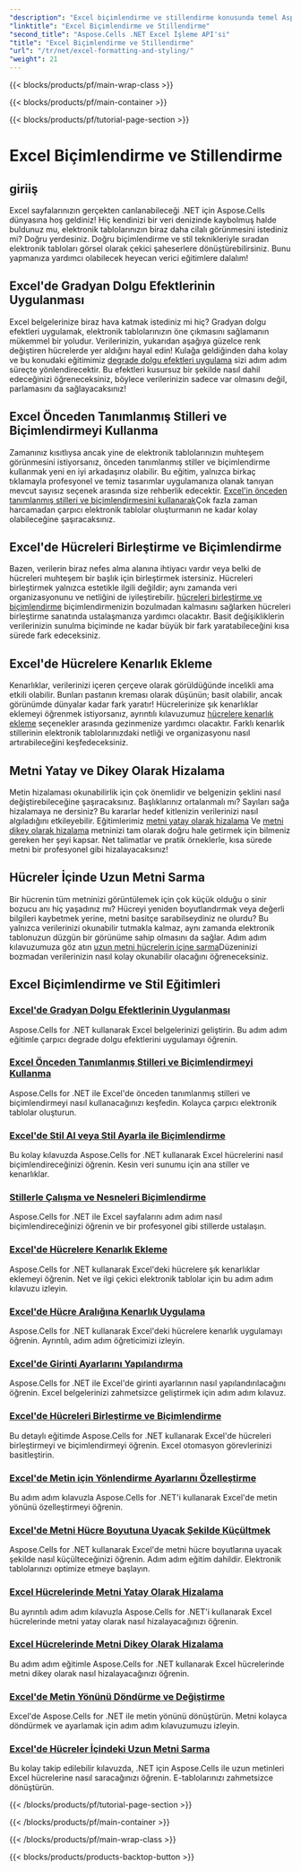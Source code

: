 ```yaml
---
"description": "Excel biçimlendirme ve stillendirme konusunda temel Aspose.Cells for .NET eğitimlerini keşfedin. Pratik, adım adım kılavuzlarla elektronik tablolarınızı yükseltin."
"linktitle": "Excel Biçimlendirme ve Stillendirme"
"second_title": "Aspose.Cells .NET Excel İşleme API'si"
"title": "Excel Biçimlendirme ve Stillendirme"
"url": "/tr/net/excel-formatting-and-styling/"
"weight": 21
---
```


{{< blocks/products/pf/main-wrap-class >}}

{{< blocks/products/pf/main-container >}}

{{< blocks/products/pf/tutorial-page-section >}}

# Excel Biçimlendirme ve Stillendirme

## giriiş

Excel sayfalarınızın gerçekten canlanabileceği .NET için Aspose.Cells dünyasına hoş geldiniz! Hiç kendinizi bir veri denizinde kaybolmuş halde buldunuz mu, elektronik tablolarınızın biraz daha cilalı görünmesini istediniz mi? Doğru yerdesiniz. Doğru biçimlendirme ve stil teknikleriyle sıradan elektronik tabloları görsel olarak çekici şaheserlere dönüştürebilirsiniz. Bunu yapmanıza yardımcı olabilecek heyecan verici eğitimlere dalalım!

## Excel'de Gradyan Dolgu Efektlerinin Uygulanması

Excel belgelerinize biraz hava katmak istediniz mi hiç? Gradyan dolgu efektleri uygulamak, elektronik tablolarınızın öne çıkmasını sağlamanın mükemmel bir yoludur. Verilerinizin, yukarıdan aşağıya güzelce renk değiştiren hücrelerde yer aldığını hayal edin! Kulağa geldiğinden daha kolay ve bu konudaki eğitimimiz [degrade dolgu efektleri uygulama](./applying-gradient-fill-effects/) sizi adım adım süreçte yönlendirecektir. Bu efektleri kusursuz bir şekilde nasıl dahil edeceğinizi öğreneceksiniz, böylece verilerinizin sadece var olmasını değil, parlamasını da sağlayacaksınız!

## Excel Önceden Tanımlanmış Stilleri ve Biçimlendirmeyi Kullanma

Zamanınız kısıtlıysa ancak yine de elektronik tablolarınızın muhteşem görünmesini istiyorsanız, önceden tanımlanmış stiller ve biçimlendirme kullanmak yeni en iyi arkadaşınız olabilir. Bu eğitim, yalnızca birkaç tıklamayla profesyonel ve temiz tasarımlar uygulamanıza olanak tanıyan mevcut sayısız seçenek arasında size rehberlik edecektir. [Excel'in önceden tanımlanmış stilleri ve biçimlendirmesini kullanarak](./using-excel-predefined-styles-and-formatting/)Çok fazla zaman harcamadan çarpıcı elektronik tablolar oluşturmanın ne kadar kolay olabileceğine şaşıracaksınız.

## Excel'de Hücreleri Birleştirme ve Biçimlendirme

Bazen, verilerin biraz nefes alma alanına ihtiyacı vardır veya belki de hücreleri muhteşem bir başlık için birleştirmek istersiniz. Hücreleri birleştirmek yalnızca estetikle ilgili değildir; aynı zamanda veri organizasyonunu ve netliğini de iyileştirebilir. [hücreleri birleştirme ve biçimlendirme](./merging-cells-and-formatting/) biçimlendirmenizin bozulmadan kalmasını sağlarken hücreleri birleştirme sanatında ustalaşmanıza yardımcı olacaktır. Basit değişikliklerin verilerinizin sunulma biçiminde ne kadar büyük bir fark yaratabileceğini kısa sürede fark edeceksiniz. 

## Excel'de Hücrelere Kenarlık Ekleme

Kenarlıklar, verilerinizi içeren çerçeve olarak görüldüğünde incelikli ama etkili olabilir. Bunları pastanın kreması olarak düşünün; basit olabilir, ancak görünümde dünyalar kadar fark yaratır! Hücrelerinize şık kenarlıklar eklemeyi öğrenmek istiyorsanız, ayrıntılı kılavuzumuz [hücrelere kenarlık ekleme](./adding-borders-to-cells/) seçenekler arasında gezinmenize yardımcı olacaktır. Farklı kenarlık stillerinin elektronik tablolarınızdaki netliği ve organizasyonu nasıl artırabileceğini keşfedeceksiniz.

## Metni Yatay ve Dikey Olarak Hizalama

Metin hizalaması okunabilirlik için çok önemlidir ve belgenizin şeklini nasıl değiştirebileceğine şaşıracaksınız. Başlıklarınız ortalanmalı mı? Sayıları sağa hizalamaya ne dersiniz? Bu kararlar hedef kitlenizin verilerinizi nasıl algıladığını etkileyebilir. Eğitimlerimiz [metni yatay olarak hizalama](./aligning-text-horizontally/) Ve [metni dikey olarak hizalama](./aligning-text-vertically/) metninizi tam olarak doğru hale getirmek için bilmeniz gereken her şeyi kapsar. Net talimatlar ve pratik örneklerle, kısa sürede metni bir profesyonel gibi hizalayacaksınız!

## Hücreler İçinde Uzun Metni Sarma

Bir hücrenin tüm metninizi görüntülemek için çok küçük olduğu o sinir bozucu anı hiç yaşadınız mı? Hücreyi yeniden boyutlandırmak veya değerli bilgileri kaybetmek yerine, metni basitçe sarabilseydiniz ne olurdu? Bu yalnızca verilerinizi okunabilir tutmakla kalmaz, aynı zamanda elektronik tablonuzun düzgün bir görünüme sahip olmasını da sağlar. Adım adım kılavuzumuza göz atın [uzun metni hücrelerin içine sarma](./wrapping-long-text-within-cells/)Düzeninizi bozmadan verilerinizin nasıl kolay okunabilir olacağını öğreneceksiniz.

## Excel Biçimlendirme ve Stil Eğitimleri
### [Excel'de Gradyan Dolgu Efektlerinin Uygulanması](./applying-gradient-fill-effects/)
Aspose.Cells for .NET kullanarak Excel belgelerinizi geliştirin. Bu adım adım eğitimle çarpıcı degrade dolgu efektlerini uygulamayı öğrenin.
### [Excel Önceden Tanımlanmış Stilleri ve Biçimlendirmeyi Kullanma](./using-excel-predefined-styles-and-formatting/)
Aspose.Cells for .NET ile Excel'de önceden tanımlanmış stilleri ve biçimlendirmeyi nasıl kullanacağınızı keşfedin. Kolayca çarpıcı elektronik tablolar oluşturun.
### [Excel'de Stil Al veya Stil Ayarla ile Biçimlendirme](./formatting-with-get-style-or-set-style/)
Bu kolay kılavuzda Aspose.Cells for .NET kullanarak Excel hücrelerini nasıl biçimlendireceğinizi öğrenin. Kesin veri sunumu için ana stiller ve kenarlıklar.
### [Stillerle Çalışma ve Nesneleri Biçimlendirme](./working-with-styles-and-formatting-objects/)
Aspose.Cells for .NET ile Excel sayfalarını adım adım nasıl biçimlendireceğinizi öğrenin ve bir profesyonel gibi stillerde ustalaşın.
### [Excel'de Hücrelere Kenarlık Ekleme](./adding-borders-to-cells/)
Aspose.Cells for .NET kullanarak Excel'deki hücrelere şık kenarlıklar eklemeyi öğrenin. Net ve ilgi çekici elektronik tablolar için bu adım adım kılavuzu izleyin.
### [Excel'de Hücre Aralığına Kenarlık Uygulama](./applying-borders-to-range-of-cells/)
Aspose.Cells for .NET kullanarak Excel'deki hücrelere kenarlık uygulamayı öğrenin. Ayrıntılı, adım adım öğreticimizi izleyin.
### [Excel'de Girinti Ayarlarını Yapılandırma](./configuring-indentation-settings/)
Aspose.Cells for .NET ile Excel'de girinti ayarlarının nasıl yapılandırılacağını öğrenin. Excel belgelerinizi zahmetsizce geliştirmek için adım adım kılavuz.
### [Excel'de Hücreleri Birleştirme ve Biçimlendirme](./merging-cells-and-formatting/)
Bu detaylı eğitimde Aspose.Cells for .NET kullanarak Excel'de hücreleri birleştirmeyi ve biçimlendirmeyi öğrenin. Excel otomasyon görevlerinizi basitleştirin.
### [Excel'de Metin için Yönlendirme Ayarlarını Özelleştirme](./customizing-orientation-settings-for-text/)
Bu adım adım kılavuzla Aspose.Cells for .NET'i kullanarak Excel'de metin yönünü özelleştirmeyi öğrenin.
### [Excel'de Metni Hücre Boyutuna Uyacak Şekilde Küçültmek](./shrinking-text-to-fit-cell-size/)
Aspose.Cells for .NET kullanarak Excel'de metni hücre boyutlarına uyacak şekilde nasıl küçülteceğinizi öğrenin. Adım adım eğitim dahildir. Elektronik tablolarınızı optimize etmeye başlayın.
### [Excel Hücrelerinde Metni Yatay Olarak Hizalama](./aligning-text-horizontally/)
Bu ayrıntılı adım adım kılavuzla Aspose.Cells for .NET'i kullanarak Excel hücrelerinde metni yatay olarak nasıl hizalayacağınızı öğrenin.
### [Excel Hücrelerinde Metni Dikey Olarak Hizalama](./aligning-text-vertically/)
Bu adım adım eğitimle Aspose.Cells for .NET kullanarak Excel hücrelerinde metni dikey olarak nasıl hizalayacağınızı öğrenin.
### [Excel'de Metin Yönünü Döndürme ve Değiştirme](./rotating-and-changing-text-direction/)
Excel'de Aspose.Cells for .NET ile metin yönünü dönüştürün. Metni kolayca döndürmek ve ayarlamak için adım adım kılavuzumuzu izleyin.
### [Excel'de Hücreler İçindeki Uzun Metni Sarma](./wrapping-long-text-within-cells/)
Bu kolay takip edilebilir kılavuzda, .NET için Aspose.Cells ile uzun metinleri Excel hücrelerine nasıl saracağınızı öğrenin. E-tablolarınızı zahmetsizce dönüştürün.

{{< /blocks/products/pf/tutorial-page-section >}}

{{< /blocks/products/pf/main-container >}}

{{< /blocks/products/pf/main-wrap-class >}}

{{< blocks/products/products-backtop-button >}}